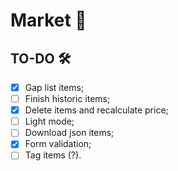 # Market 🛒

## TO-DO 🛠️

- [x] Gap list items;
- [ ] Finish historic items;
- [x] Delete items and recalculate price;
- [ ] Light mode;
- [ ] Download json items;
- [x] Form validation;
- [ ] Tag items (?).

